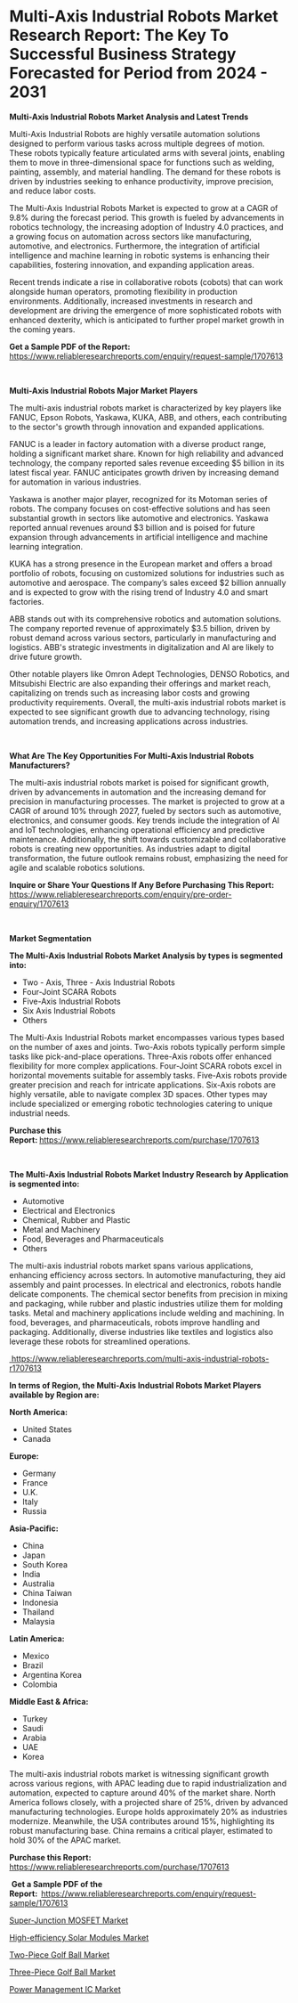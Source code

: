 <p><h1>Multi-Axis Industrial Robots Market Research Report: The Key To Successful Business Strategy Forecasted for Period from 2024 - 2031</h1></p><p><strong>Multi-Axis Industrial Robots Market Analysis and Latest Trends</strong></p>
<p><p>Multi-Axis Industrial Robots are highly versatile automation solutions designed to perform various tasks across multiple degrees of motion. These robots typically feature articulated arms with several joints, enabling them to move in three-dimensional space for functions such as welding, painting, assembly, and material handling. The demand for these robots is driven by industries seeking to enhance productivity, improve precision, and reduce labor costs.</p><p>The Multi-Axis Industrial Robots Market is expected to grow at a CAGR of 9.8% during the forecast period. This growth is fueled by advancements in robotics technology, the increasing adoption of Industry 4.0 practices, and a growing focus on automation across sectors like manufacturing, automotive, and electronics. Furthermore, the integration of artificial intelligence and machine learning in robotic systems is enhancing their capabilities, fostering innovation, and expanding application areas.</p><p>Recent trends indicate a rise in collaborative robots (cobots) that can work alongside human operators, promoting flexibility in production environments. Additionally, increased investments in research and development are driving the emergence of more sophisticated robots with enhanced dexterity, which is anticipated to further propel market growth in the coming years.</p></p>
<p><strong>Get a Sample PDF of the Report:&nbsp;</strong> <a href="https://www.reliableresearchreports.com/enquiry/request-sample/1707613?utm_campaign=40&utm_medium=2&utm_source=Github&utm_content=ia&utm_term=13102024&utm_id=multi-axis-industrial-robots">https://www.reliableresearchreports.com/enquiry/request-sample/1707613</a></p>
<p>&nbsp;</p>
<p><strong>Multi-Axis Industrial Robots Major Market Players</strong></p>
<p><p>The multi-axis industrial robots market is characterized by key players like FANUC, Epson Robots, Yaskawa, KUKA, ABB, and others, each contributing to the sector's growth through innovation and expanded applications.</p><p>FANUC is a leader in factory automation with a diverse product range, holding a significant market share. Known for high reliability and advanced technology, the company reported sales revenue exceeding $5 billion in its latest fiscal year. FANUC anticipates growth driven by increasing demand for automation in various industries.</p><p>Yaskawa is another major player, recognized for its Motoman series of robots. The company focuses on cost-effective solutions and has seen substantial growth in sectors like automotive and electronics. Yaskawa reported annual revenues around $3 billion and is poised for future expansion through advancements in artificial intelligence and machine learning integration.</p><p>KUKA has a strong presence in the European market and offers a broad portfolio of robots, focusing on customized solutions for industries such as automotive and aerospace. The company’s sales exceed $2 billion annually and is expected to grow with the rising trend of Industry 4.0 and smart factories.</p><p>ABB stands out with its comprehensive robotics and automation solutions. The company reported revenue of approximately $3.5 billion, driven by robust demand across various sectors, particularly in manufacturing and logistics. ABB's strategic investments in digitalization and AI are likely to drive future growth.</p><p>Other notable players like Omron Adept Technologies, DENSO Robotics, and Mitsubishi Electric are also expanding their offerings and market reach, capitalizing on trends such as increasing labor costs and growing productivity requirements. Overall, the multi-axis industrial robots market is expected to see significant growth due to advancing technology, rising automation trends, and increasing applications across industries.</p></p>
<p>&nbsp;</p>
<p><strong>What Are The Key Opportunities For Multi-Axis Industrial Robots Manufacturers?</strong></p>
<p><p>The multi-axis industrial robots market is poised for significant growth, driven by advancements in automation and the increasing demand for precision in manufacturing processes. The market is projected to grow at a CAGR of around 10% through 2027, fueled by sectors such as automotive, electronics, and consumer goods. Key trends include the integration of AI and IoT technologies, enhancing operational efficiency and predictive maintenance. Additionally, the shift towards customizable and collaborative robots is creating new opportunities. As industries adapt to digital transformation, the future outlook remains robust, emphasizing the need for agile and scalable robotics solutions.</p></p>
<p><strong>Inquire or Share Your Questions If Any Before Purchasing This Report:</strong> <a href="https://www.reliableresearchreports.com/enquiry/pre-order-enquiry/1707613?utm_campaign=40&utm_medium=2&utm_source=Github&utm_content=ia&utm_term=13102024&utm_id=multi-axis-industrial-robots">https://www.reliableresearchreports.com/enquiry/pre-order-enquiry/1707613</a></p>
<p>&nbsp;</p>
<p><strong>Market Segmentation</strong></p>
<p><strong>The Multi-Axis Industrial Robots Market Analysis by types is segmented into:</strong></p>
<p><ul><li>Two - Axis, Three - Axis Industrial Robots</li><li>Four-Joint SCARA Robots</li><li>Five-Axis Industrial Robots</li><li>Six Axis Industrial Robots</li><li>Others</li></ul></p>
<p><p>The Multi-Axis Industrial Robots market encompasses various types based on the number of axes and joints. Two-Axis robots typically perform simple tasks like pick-and-place operations. Three-Axis robots offer enhanced flexibility for more complex applications. Four-Joint SCARA robots excel in horizontal movements suitable for assembly tasks. Five-Axis robots provide greater precision and reach for intricate applications. Six-Axis robots are highly versatile, able to navigate complex 3D spaces. Other types may include specialized or emerging robotic technologies catering to unique industrial needs.</p></p>
<p><strong>Purchase this Report:&nbsp;</strong><a href="https://www.reliableresearchreports.com/purchase/1707613?utm_campaign=40&utm_medium=2&utm_source=Github&utm_content=ia&utm_term=13102024&utm_id=multi-axis-industrial-robots">https://www.reliableresearchreports.com/purchase/1707613</a></p>
<p>&nbsp;</p>
<p><strong>The Multi-Axis Industrial Robots Market Industry Research by Application is segmented into:</strong></p>
<p><ul><li>Automotive</li><li>Electrical and Electronics</li><li>Chemical, Rubber and Plastic</li><li>Metal and Machinery</li><li>Food, Beverages and Pharmaceuticals</li><li>Others</li></ul></p>
<p><p>The multi-axis industrial robots market spans various applications, enhancing efficiency across sectors. In automotive manufacturing, they aid assembly and paint processes. In electrical and electronics, robots handle delicate components. The chemical sector benefits from precision in mixing and packaging, while rubber and plastic industries utilize them for molding tasks. Metal and machinery applications include welding and machining. In food, beverages, and pharmaceuticals, robots improve handling and packaging. Additionally, diverse industries like textiles and logistics also leverage these robots for streamlined operations.</p></p>
<p><a href="https://www.reliableresearchreports.com/multi-axis-industrial-robots-r1707613?utm_campaign=40&utm_medium=2&utm_source=Github&utm_content=ia&utm_term=13102024&utm_id=multi-axis-industrial-robots">&nbsp;https://www.reliableresearchreports.com/multi-axis-industrial-robots-r1707613</a></p>
<p><strong>In terms of Region, the Multi-Axis Industrial Robots Market Players available by Region are:</strong></p>
<p>
    <p> <strong> North America: </strong>
        <ul>
            <li>United States</li>
            <li>Canada</li>
        </ul>
        </p> 
    <p> <strong> Europe: </strong>
        <ul>
            <li>Germany</li>
            <li>France</li>
            <li>U.K.</li>
            <li>Italy</li>
            <li>Russia</li>
        </ul>
        </p> 
    <p> <strong> Asia-Pacific: </strong>
        <ul>
            <li>China</li>
            <li>Japan</li>
            <li>South Korea</li>
            <li>India</li>
            <li>Australia</li>
            <li>China Taiwan</li>
            <li>Indonesia</li>
            <li>Thailand</li>
            <li>Malaysia</li>
        </ul>
        </p> 
    <p> <strong> Latin America: </strong>
        <ul>
            <li>Mexico</li>
            <li>Brazil</li>
            <li>Argentina Korea</li>
            <li>Colombia</li>
        </ul>
        </p> 
    <p> <strong> Middle East & Africa: </strong>
        <ul>
            <li>Turkey</li>
            <li>Saudi</li>
            <li>Arabia</li>
            <li>UAE</li>
            <li>Korea</li>
        </ul>
    </p>
    </p>
<p><p>The multi-axis industrial robots market is witnessing significant growth across various regions, with APAC leading due to rapid industrialization and automation, expected to capture around 40% of the market share. North America follows closely, with a projected share of 25%, driven by advanced manufacturing technologies. Europe holds approximately 20% as industries modernize. Meanwhile, the USA contributes around 15%, highlighting its robust manufacturing base. China remains a critical player, estimated to hold 30% of the APAC market.</p></p>
<p><strong>Purchase this Report: </strong><a href="https://www.reliableresearchreports.com/purchase/1707613?utm_campaign=40&utm_medium=2&utm_source=Github&utm_content=ia&utm_term=13102024&utm_id=multi-axis-industrial-robots">https://www.reliableresearchreports.com/purchase/1707613</a></p>
<p>&nbsp;<strong>Get a Sample PDF of the Report:&nbsp;&nbsp;</strong><a href="https://www.reliableresearchreports.com/enquiry/request-sample/1707613?utm_campaign=40&utm_medium=2&utm_source=Github&utm_content=ia&utm_term=13102024&utm_id=multi-axis-industrial-robots">https://www.reliableresearchreports.com/enquiry/request-sample/1707613</a></p>
<p><strong></strong></p>
<p><p><a href="https://github.com/darcy8m10dupre/Market-Research-Report-List-1/blob/main/super-junction-mosfet-market.md?utm_campaign=40&utm_medium=2&utm_source=Github&utm_content=ia&utm_term=13102024&utm_id=multi-axis-industrial-robots">Super-Junction MOSFET Market</a></p><p><a href="https://www.linkedin.com/pulse/high-efficiency-solar-modules-market-matrix-applications-pq2xe?utm_campaign=40&utm_medium=2&utm_source=Github&utm_content=ia&utm_term=13102024&utm_id=multi-axis-industrial-robots">High-efficiency Solar Modules Market</a></p><p><a href="https://www.linkedin.com/pulse/global-two-piece-golf-ball-market-landscape-future-trends-strategic-sxsde?utm_campaign=40&utm_medium=2&utm_source=Github&utm_content=ia&utm_term=13102024&utm_id=multi-axis-industrial-robots">Two-Piece Golf Ball Market</a></p><p><a href="https://www.linkedin.com/pulse/emerging-trends-three-piece-golf-ball-market-global-outlook-future-igzce?utm_campaign=40&utm_medium=2&utm_source=Github&utm_content=ia&utm_term=13102024&utm_id=multi-axis-industrial-robots">Three-Piece Golf Ball Market</a></p><p><a href="https://github.com/michaelhall412/Market-Research-Report-List-1/blob/main/power-management-ic-market.md?utm_campaign=40&utm_medium=2&utm_source=Github&utm_content=ia&utm_term=13102024&utm_id=multi-axis-industrial-robots">Power Management IC Market</a></p></p>